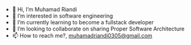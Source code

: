 - 👋 Hi, I’m Muhamad Riandi
- 👀 I’m interested in software engineering
- 🌱 I’m currently learning to become a fullstack developer
- 💞️ I’m looking to collaborate on sharing Proper Software Architecture
- 📫 How to reach me?, muhamadriandi0305@gmail.com

